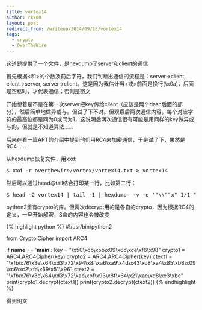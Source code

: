 ```yaml
---
title: vortex14
author: rk700
layout: post
redirect_from: /writeup/2014/09/18/vortex14
tags:
  - crypto
  - OverTheWire
---
```

这道题提供了一个文件，是hexdump了server和client的通信

首先根据<和>的个数及前后字符，我们判断出通信的流程是：server->client, client->server, server->client。这是因为我估计当<或>前面是换行(\x0a)，后面是空格时，才代表通信；否则是密文

开始想着是不是在第一次server把key传给client（应该是两个dash后面的部分），然后简单地做异或与。但试了下不对。但观察后两次通信内容，每个对应字符的最高位都是同为0或同为1，这说明后两次通信很有可能是用同样的key做异或与的，但就是不知道算法……

后来在看一篇APT的介绍中提到他们用RC4来加密通信，于是试了下，果然是RC4……

从hexdump恢复文件，用xxd: 
<pre>$ xxd -r overthewire/vortex/vortex14.txt > vortex14</pre>
然后可以通过head与tail结合打印某一行，比如第二行： 
<pre>$ head -2 vortex14 | tail -1 | hexdump  -v -e '"\\""x" 1/1 "%02x" ""'`</pre>
python2里有crypto的库。但两次decrypt用的是各自的crypto，因为根据RC4的定义，一旦开始解密，S盒的内容也会被改变 

{% highlight python %}
#!/usr/bin/python2

from Crypto.Cipher import ARC4

if __name__ == '__main__':
    key = "\x50\xdb\x5b\x09\x6c\xce\xf6\x98"
    crypto1 = ARC4.ARC4Cipher(key)
    crypto2 = ARC4.ARC4Cipher(key)
    ctext1 = "\xfb\x76\x3e\x64\xd3\x72\x94\x8f\xa6\xa9\x4d\x43\xc8\xa4\x85\xb8\x09\xc6\xc2\xfa\x69\x51\x96"
    ctext2 = "\xfb\x76\x3e\x64\xd3\x72\xab\xbf\x93\x8f\x64\x21\xae\xd8\xe3\xbe"
    print(crypto1.decrypt(ctext1))
    print(crypto2.decrypt(ctext2))
{% endhighlight %}

得到明文